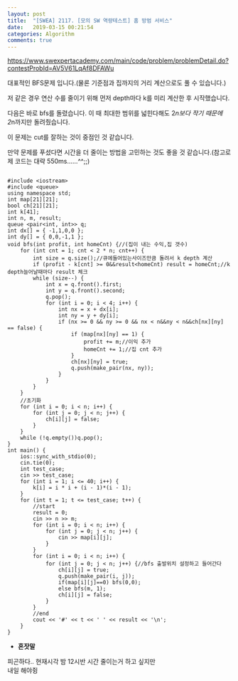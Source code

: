 ```yaml
---
layout: post
title:  "[SWEA] 2117. [모의 SW 역량테스트] 홈 방범 서비스"
date:   2019-03-15 00:21:54
categories: Algorithm
comments: true
---
```


https://www.swexpertacademy.com/main/code/problem/problemDetail.do?contestProbId=AV5V61LqAf8DFAWu  

대표적인 BFS문제 입니다.(물론 기준점과 집까지의 거리 계산으로도 풀 수 있습니다.)  

저 같은 경우 연산 수를 줄이기 위해 먼저 depth마다 k를 미리 계산한 후 시작했습니다.  

다음은 바로 bfs를 돌렸습니다. 이 때 최대한 범위를 넓힌다해도 2*n보다 작기 때문에 2*n까지만 돌려줬습니다.  

이 문제는 cut를 잘하는 것이 중점인 것 같습니다.  

만약 문제를 푸셨다면 시간을 더 줄이는 방법을 고민하는 것도 좋을 것 같습니다.(참고로 제 코드는 대략 550ms......^^;;)  


~~~

#include <iostream>
#include <queue>
using namespace std;
int map[21][21];
bool ch[21][21];
int k[41];
int n, m, result;
queue <pair<int, int>> q;
int dx[] = { -1,1,0,0 };
int dy[] = { 0,0,-1,1 };
void bfs(int profit, int homeCnt) {//(집이 내는 수익,집 갯수)
	for (int cnt = 1; cnt < 2 * n; cnt++) {
		int size = q.size();//큐에들어있는사이즈만큼 돌려서 k depth 계산
		if (profit - k[cnt] >= 0&&result<homeCnt) result = homeCnt;//k depth늘어날때마다 result 체크
		while (size--) {
			int x = q.front().first;
			int y = q.front().second;
			q.pop();
			for (int i = 0; i < 4; i++) {
				int nx = x + dx[i];
				int ny = y + dy[i];
				if (nx >= 0 && ny >= 0 && nx < n&&ny < n&&ch[nx][ny] == false) {
					if (map[nx][ny] == 1) {
						profit += m;//이익 추가
						homeCnt += 1;//집 cnt 추가
					}
					ch[nx][ny] = true;
					q.push(make_pair(nx, ny));
				}
			}
		}
	}
	//초기화
	for (int i = 0; i < n; i++) {
		for (int j = 0; j < n; j++) {
			ch[i][j] = false;
		}
	}
	while (!q.empty())q.pop();
}
int main() {
	ios::sync_with_stdio(0);
	cin.tie(0);
	int test_case;
	cin >> test_case;
	for (int i = 1; i <= 40; i++) {
		k[i] = i * i + (i - 1)*(i - 1);
	}
	for (int t = 1; t <= test_case; t++) {
		//start
		result = 0;
		cin >> n >> m;
		for (int i = 0; i < n; i++) {
			for (int j = 0; j < n; j++) {
				cin >> map[i][j];
			}
		}
		for (int i = 0; i < n; i++) {
			for (int j = 0; j < n; j++) {//bfs 출발위치 설정하고 들어간다
				ch[i][j] = true;
				q.push(make_pair(i, j));
				if(map[i][j]==0) bfs(0,0);
				else bfs(m, 1);
				ch[i][j] = false;
			}
		}
		//end
		cout << '#' << t << ' ' << result << '\n';
	}
}
~~~




- **혼잣말**

피곤하다.. 현재시각 밤 12시반 시간 줄이는거 하고 싶지만  
내일 해야쥥
